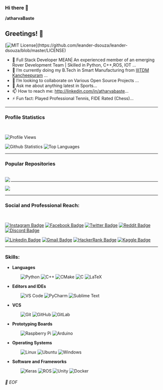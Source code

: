 ### Hi there 👋

   **/atharvaBaste** 



## Greetings! 👋
[![MIT License](https://img.shields.io/apm/l/atomic-design-ui.svg?)](https://github.com/leander-dsouza/leander-dsouza/blob/master/LICENSE)


- 🔭 Full Stack Developer MEAN| An experienced member of an emerging Rover Development Team | Skilled in Python, C++,ROS, IOT  ...
- 🌱 I’m currently doing my B.Tech in Smart Manufacturing from [IIITDM Kancheepuram](http://iiitdm.ac.in/) ...
- 👯 I’m looking to collaborate on Various Open Source Projects ...
- 💬 Ask me about anything latest in Sports...
- 📫 How to reach me: http://linkedin.com/in/atharvabaste...
- ⚡ Fun fact: Played Professional Tennis, FIDE Rated (Chess)...

---

### Profile Statistics
</br>

![Profile Views](https://komarev.com/ghpvc/?username=your-github-atharvaBaste)

![Github Statistics](https://github-readme-stats-drab-delta.vercel.app/api?username=atharvaBaste&count_private=true&show_icons=true&include_all_commits=true&theme=radical)
![Top Languages](https://github-readme-stats-drab-delta.vercel.app/api/top-langs/?username=atharvaBaste&hide=TeX&layout=compact&theme=radical)

---

### Popular Repositories
</br>

<a href="https://github.com/atharvaBaste/react-Cart">
  <img align="left" src="https://github-readme-stats.vercel.app/api/pin/?username=atharvaBaste&repo=react-Cart&title_color=ffffff&text_color=c9cacc&icon_color=2bbc8a&bg_color=1d1f21" />
</a>

---

<a href="https://github.com/leander-dsouza/Google_Foobar_2020">
  <img align="centre" src="https://github-readme-stats.vercel.app/api/pin/?username=atharvaBaste&repo=mars-gui&title_color=ffffff&text_color=c9cacc&icon_color=2bbc8a&bg_color=1d1f21" />
</a>

---
### Social and Professional Reach:
</br>

[![Instagram Badge](https://img.shields.io/badge/-atharva_baste-purple?style=plastic&logo=instagram&logoColor=white&link=https://www.instagram.com/atharva_baste/)](https://www.instagram.com/atharva_baste/)
[![Facebook Badge](https://img.shields.io/badge/-atharva.baste-blue?style=plastic&logo=Facebook&logoColor=white&link=https://www.facebook.com/atharva.baste)](https://www.facebook.com/atharva.baste)
[![Twitter Badge](https://img.shields.io/badge/-Aaru09-blue?style=plastic&logo=Twitter&logoColor=white&link=https://twitter.com/Aaru09)](https://twitter.com/LeanderStephen3)
[![Reddit Badge](https://img.shields.io/badge/-leanderLSD-FF4500?style=plastic&logo=Reddit&logoColor=white)](https://www.reddit.com/user/leanderLSD)
[![Discord Badge](https://img.shields.io/badge/-LSD%233237-7289DA?style=plastic&logo=discord&logoColor=white)](https://discord.gg/h6YGr56)

[![Linkedin Badge](https://img.shields.io/badge/-atharva%20baste-blue?style=plastic&logo=Linkedin&logoColor=white)](https://www.linkedin.com/in/atharvabaste/)
[![Gmail Badge](https://img.shields.io/badge/-atharvabaste@gmail.com-c14438?style=plastic&logo=Gmail&logoColor=white&link=mailto:atharvabaste@gmail.com)](mailto:atharvabaste@gmail.com)
[![HackerRank Badge](https://img.shields.io/badge/leanderdsouza121-black.svg?style=plastic&logo=hackerrank)](https://www.hackerrank.com/leanderdsouza121)
[![Kaggle Badge](https://img.shields.io/badge/-leanderstephendsouza-20BEFF?style=plastic&logo=kaggle&logoColor=white)](https://www.kaggle.com/leanderstephendsouza)

---
### Skills:

* **Languages**

&nbsp;&nbsp;&nbsp;&nbsp;&nbsp;&nbsp;&nbsp;&nbsp;&nbsp;&nbsp;&nbsp;&nbsp;
![Python](https://img.shields.io/badge/-Python-black?style=plastic&logo=Python)
![C++](https://img.shields.io/badge/-C%2B%2B-00599C?style=plastic&logo=C%2B%2B)
![CMake](https://img.shields.io/badge/-CMake-064F8C?style=plastic&logo=CMake)
![C](https://img.shields.io/badge/-C-A8B9CC?style=plastic&logo=C)
![LaTeX](https://img.shields.io/badge/-LaTeX-008080?style=plastic&logo=LaTex)

* **Editors and IDEs**

&nbsp;&nbsp;&nbsp;&nbsp;&nbsp;&nbsp;&nbsp;&nbsp;&nbsp;&nbsp;&nbsp;&nbsp;
![VS Code](https://img.shields.io/badge/-VS%20Code-007ACC?style=plastic&logo=visual-studio-code)
![PyCharm](https://img.shields.io/badge/-PyCharm-000000?style=plastic&logo=PyCharm)
![Sublime Text](https://img.shields.io/badge/-Sublime%20Text-000000?style=plastic&logo=Sublime-Text)

* **VCS**

&nbsp;&nbsp;&nbsp;&nbsp;&nbsp;&nbsp;&nbsp;&nbsp;&nbsp;&nbsp;&nbsp;&nbsp;
![Git](https://img.shields.io/badge/-Git-black?style=plastic&logo=git)
![GitHub](https://img.shields.io/badge/-GitHub-181717?style=plastic&logo=github)
![GitLab](https://img.shields.io/badge/-GitLab-FCA121?style=plastic&logo=GitLab)

* **Prototyping Boards**

&nbsp;&nbsp;&nbsp;&nbsp;&nbsp;&nbsp;&nbsp;&nbsp;&nbsp;&nbsp;&nbsp;&nbsp;
![Raspberry Pi](https://img.shields.io/badge/-Raspberry%20Pi-C51A4A?style=plastic&logo=Raspberry-Pi)
![Arduino](https://img.shields.io/badge/-Arduino-00979D?style=plastic&logo=Arduino&logoColor=white)


* **Operating Systems**

&nbsp;&nbsp;&nbsp;&nbsp;&nbsp;&nbsp;&nbsp;&nbsp;&nbsp;&nbsp;&nbsp;&nbsp;
![Linux](https://img.shields.io/badge/-Linux-000000?style=flat&logo=linux&logoColor=FCC624)
![Ubuntu](https://img.shields.io/badge/-Ubuntu-E95420?style=plastic&logo=Ubuntu&logoColor=white)
![Windows](https://img.shields.io/badge/-Windows-0078D6?style=plastic&logo=Windows&logoColor=white)


* **Software and Frameworks**

&nbsp;&nbsp;&nbsp;&nbsp;&nbsp;&nbsp;&nbsp;&nbsp;&nbsp;&nbsp;&nbsp;&nbsp;
![Keras](https://img.shields.io/badge/Keras%20-%23D00000.svg?&style=plastic&logo=Keras&logoColor=white) 
![ROS](https://img.shields.io/badge/-ROS-22314E?style=plastic&logo=ROS)
![Unity](https://img.shields.io/badge/-Unity-000000?style=plastic&logo=Unity)
![Docker](https://img.shields.io/badge/-Docker-000000?style=plastic&logo=Docker)




###### 💾 EOF

